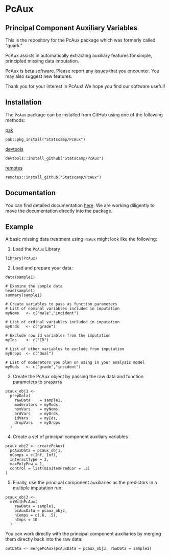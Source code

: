 # PcAux

## Principal Component Auxiliary Variables

This is the repository for the PcAux package which was formerly called "quark."

PcAux assists in automatically extracting auxiliary features for simple,
principled missing data imputation.

PcAux is beta software. Please report any [issues](https://github.com/Statscamp/PcAux/issues) that you encounter. 
You may also suggest new features.

Thank you for your interest in PcAux! We hope you find our software
useful!

## Installation

The `PcAux` package can be installed from GitHub using one of the following
methods:

[pak](https://pak.r-lib.org/index.html)
```
pak::pkg_install("Statscamp/PcAux")
```

[devtools](https://devtools.r-lib.org/index.html)
```
devtools::install_github("Statscamp/PcAux")
```

[remotes](https://remotes.r-lib.org/)
```
remotes::install_github("Statscamp/PcAux")
```

## Documentation
You can find detailed documentation [here](inst/docs). We are working diligently to 
move the documentation directly into the package.

## Example
A basic missing data treatment using `PcAux` might look like the following:

1. Load the `PcAux` Library
```
library(PcAux)
```

2. Load and prepare your data:
```
data(sample1)

# Examine the sample data
head(sample1)
summary(sample1)

# Create variables to pass as function parameters
# List of nominal variables included in imputation
myNoms   <- c("male","incident")

# List of ordinal variables included in imputation
myOrds   <- c("grade")

# Exclude row id variables from the imputation
myIds    <- c("ID")

# List of other variables to exclude from imputation
myDrops  <- c("Qual")

# List of moderators you plan on using in your analysis model
myMods   <- c("grade","incident")
```

3. Create the PcAux object by passing the raw data and function parameters to
`prepData`
```
pcaux_obj1 <-
  prepData(
    rawData    = sample1,
    moderators = myMods,
    nomVars    = myNoms,
    ordVars    = myOrds,
    idVars     = myIds,
    dropVars   = myDrops
  )
```

4. Create a set of principal component auxiliary variables
```
pcaux_obj2 <- createPcAux(
  pcAuxData = pcaux_obj1,
  nComps = c(Inf, Inf),
  interactType = 2,
  maxPolyPow = 1,
  control = list(minItemPredCor = .3)
)
```

5. Finally, use the principal component auxiliaries as the predictors in a
   multiple imputation run:
```
pcaux_obj3 <-
  miWithPcAux(
    rawData = sample1,
    pcAuxData = pcaux_obj2,
    nComps = c(.6, .5),
    nImps = 10
  )
```

You can work directly with the principal component auxiliaries by merging them directly back into the raw data:
```
outData <- mergePcAux(pcAuxData = pcaux_obj3, rawData = sample1)
```
